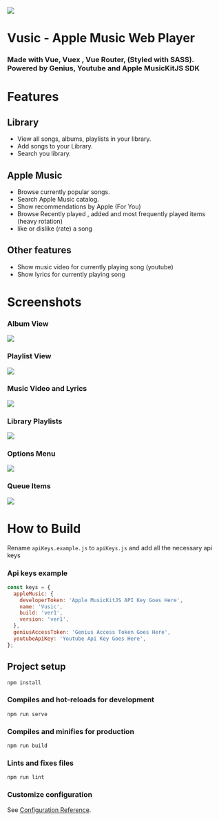 ![](./example/image.png)

# Vusic - Apple Music Web Player

### Made with Vue, Vuex , Vue Router, (Styled with SASS). Powered by Genius, Youtube and Apple MusicKitJS SDK

# Features 

## Library
* View all songs, albums, playlists in your library.
* Add songs to your Library.
* Search you library.

## Apple Music
* Browse currently popular songs.
* Search Apple Music catalog.
* Show recommendations by Apple (For You)
* Browse Recently played , added and most frequently played items (heavy rotation)
* like or dislike (rate) a song

## Other features
* Show music video for currently playing song (youtube)
* Show lyrics for currently playing song




# Screenshots

### Album View
![](./example/1.png)

### Playlist View
![](./example/4.png)

### Music Video and Lyrics
![](./example/2.png)

### Library Playlists
![](./example/3.png)

### Options Menu
![](./example/5.png)

### Queue Items
![](./example/6.png)

# How to Build

Rename `apiKeys.example.js` to `apiKeys.js` and add all the necessary api keys

### Api keys example
```js
const keys = {
  appleMusic: {
    developerToken: 'Apple MusicKitJS API Key Goes Here',
    name: 'Vusic',
    build: 'ver1',
    version: 'ver1',
  },
  geniusAccessToken: 'Genius Access Token Goes Here',
  youtubeApiKey: 'Youtube Api Key Goes Here',
};
```

## Project setup
```
npm install
```

### Compiles and hot-reloads for development
```
npm run serve
```

### Compiles and minifies for production
```
npm run build
```

### Lints and fixes files
```
npm run lint
```

### Customize configuration
See [Configuration Reference](https://cli.vuejs.org/config/).
